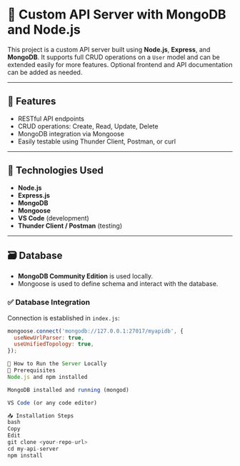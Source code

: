 # 🧪 Custom API Server with MongoDB and Node.js

This project is a custom API server built using **Node.js**, **Express**, and **MongoDB**. It supports full CRUD operations on a `User` model and can be extended easily for more features. Optional frontend and API documentation can be added as needed.

---

## 📌 Features

- RESTful API endpoints
- CRUD operations: Create, Read, Update, Delete
- MongoDB integration via Mongoose
- Easily testable using Thunder Client, Postman, or curl

---

## 🧠 Technologies Used

- **Node.js**
- **Express.js**
- **MongoDB**
- **Mongoose**
- **VS Code** (development)
- **Thunder Client / Postman** (testing)

---

## 🗃️ Database

- **MongoDB Community Edition** is used locally.
- Mongoose is used to define schema and interact with the database.

### ✅ Database Integration

Connection is established in `index.js`:
```js
mongoose.connect('mongodb://127.0.0.1:27017/myapidb', {
  useNewUrlParser: true,
  useUnifiedTopology: true,
});

🚀 How to Run the Server Locally
🧩 Prerequisites
Node.js and npm installed

MongoDB installed and running (mongod)

VS Code (or any code editor)

📥 Installation Steps
bash
Copy
Edit
git clone <your-repo-url>
cd my-api-server
npm install
